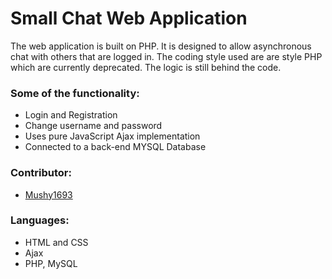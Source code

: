 # Small Chat Web Application #

The web application is built on PHP. It is designed to allow asynchronous chat with others that are logged in. The coding style used are are style PHP which are currently deprecated. The logic is still behind the code.

### Some of the functionality: ###

* Login and Registration
* Change username and password
* Uses pure JavaScript Ajax implementation
* Connected to a back-end MYSQL Database

### Contributor: ###

* [Mushy1693](https://bitbucket.org/mushy1693/)

### Languages: ###

* HTML and CSS
* Ajax
* PHP, MySQL